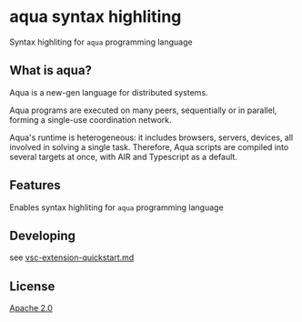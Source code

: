 # aqua syntax highliting

Syntax highliting for `aqua` programming language

## What is aqua?

Aqua is a new-gen language for distributed systems.

Aqua programs are executed on many peers, sequentially or in parallel, forming a single-use coordination network.

Aqua's runtime is heterogeneous: it includes browsers, servers, devices, all involved in solving a single task. Therefore, Aqua scripts are compiled into several targets at once, with AIR and Typescript as a default.

## Features

Enables syntax highliting for `aqua` programming language

## Developing

see [vsc-extension-quickstart.md](vsc-extension-quickstart.md)

## License

[Apache 2.0](LICENSE)
